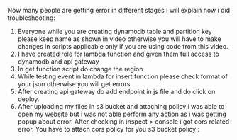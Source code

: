 Now many people are getting error in different stages I will explain how i did troubleshooting:
1. Everyone while you are creating dynamodb table and partition key please keep name as shown in video otherwise you will have to make changes in scripts applicable only if you are using code from this video.
2. I have created role for lambda function and given them full access to dynamodb and api gateway
3. In get function script do change the region 
4. While testing event in lambda for insert function please check format of your json otherwise you will get errors
5. After creating api gateway do add endpoint in js file and do click on deploy.
6. After uploading my files in s3 bucket and attaching policy i was able to open my website but i was not able perform any action as i was getting popup about error. After checking in inspect > console i got cors related error. You have to attach cors policy for you s3 bucket
policy : 
